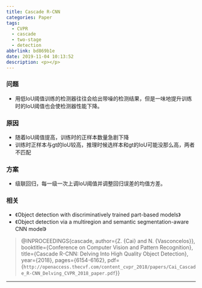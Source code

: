 ```yaml
---
title: Cascade R-CNN
categories: Paper
tags:
  - CVPR
  - cascade
  - two-stage
  - detection
abbrlink: bd869b1e
date: 2019-11-04 10:13:52
description: <p></p>
---
```


### 问题

- 用低IoU阈值训练的检测器往往会给出带噪的检测结果，但是一味地提升训练时的IoU阈值也会使检测器性能下降。

### 原因

- 随着IoU阈值提高，训练时的正样本数量急剧下降
- 训练时正样本与gt的IoU较高，推理时候选样本和gt的IoU可能没那么高，两者不匹配

### 方案

- 级联回归，每一级一次上调IoU阈值并调整回归误差的均值方差。

### 相关

- 《Object detection with discriminatively trained part-based models》
- 《Object detection via a multiregion and semantic segmentation-aware CNN model》

>@INPROCEEDINGS{cascade,
>  author={Z. {Cai} and N. {Vasconcelos}},
>  booktitle={Conference on Computer Vision and Pattern Recognition}, 
>  title={Cascade R-CNN: Delving Into High Quality Object Detection}, 
>  year={2018},
>  pages={6154-6162},
>  pdf={`http://openaccess.thecvf.com/content_cvpr_2018/papers/Cai_Cascade_R-CNN_Delving_CVPR_2018_paper.pdf`}}

---

